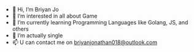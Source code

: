 - 👋 Hi, I’m Briyan Jo
- 👀 I’m interested in all about Game
- 🌱 I’m currently learning Programming Languages like Golang, JS, and others 
- 💞️ I’m actually single
- 📫 U can contact me on briyanjonathan018@outlook.com

<!---

--->
